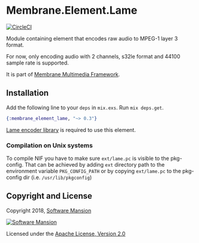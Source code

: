 # Membrane.Element.Lame

[![CircleCI](https://circleci.com/gh/membraneframework/membrane-element-lame.svg?style=svg)](https://circleci.com/gh/membraneframework/membrane-element-lame)


Module containing element that encodes raw audio to MPEG-1 layer 3 format.

For now, only encoding audio with 2 channels, s32le format and 44100 sample rate is supported.

It is part of [Membrane Multimedia Framework](https://membraneframework.org).

## Installation

Add the following line to your `deps` in `mix.exs`. Run `mix deps.get`.

```elixir
{:membrane_element_lame, "~> 0.3"}
```

[Lame encoder library](http://lame.sourceforge.net) is required to use this element.

### Compilation on Unix systems

To compile NIF you have to make sure `ext/lame.pc` is visible to the pkg-config.
That can be achieved by adding `ext` directory path to the environment variable `PKG_CONFIG_PATH`
or by copying `ext/lame.pc` to the pkg-config dir (i.e. `/usr/lib/pkgconfig`)

## Copyright and License

Copyright 2018, [Software Mansion](https://swmansion.com/?utm_source=git&utm_medium=readme&utm_campaign=membrane)

[![Software Mansion](https://membraneframework.github.io/static/logo/swm_logo_readme.png)](https://swmansion.com/?utm_source=git&utm_medium=readme&utm_campaign=membrane)

Licensed under the [Apache License, Version 2.0](LICENSE)
